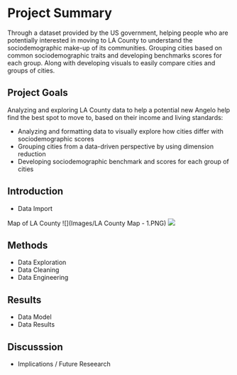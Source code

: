 # Project Summary
Through a dataset provided by the US government, helping people who are potentially interested in moving to LA County to understand the sociodemographic make-up of its communities. Grouping cities based on common sociodemographic traits and developing benchmarks scores for each group. Along with developing visuals to easily compare cities and groups of cities.

## Project Goals
Analyzing and exploring LA County data to help a potential new Angelo help find the best spot to move to, based on their income and living standards:
- Analyzing and formatting data to visually explore how cities differ with sociodemographic scores
- Grouping cities from a data-driven perspective by using dimension reduction
- Developing sociodemographic benchmark and scores for each group of cities


## Introduction

- Data Import

Map of LA County
![](Images/LA County Map - 1.PNG)
<img src="Images/LA County Map.PNG">

## Methods

- Data Exploration
- Data Cleaning
- Data Engineering

## Results

- Data Model
- Data Results

## Discusssion

- Implications / Future Reseearch
